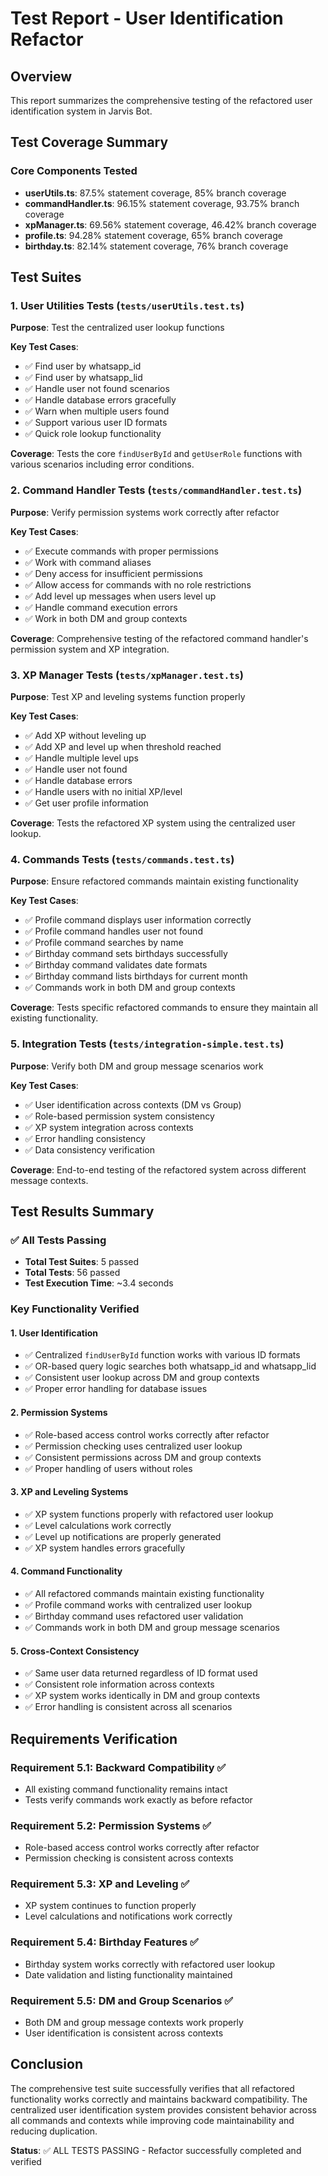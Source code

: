 # Test Report - User Identification Refactor

## Overview
This report summarizes the comprehensive testing of the refactored user identification system in Jarvis Bot.

## Test Coverage Summary

### Core Components Tested
- **userUtils.ts**: 87.5% statement coverage, 85% branch coverage
- **commandHandler.ts**: 96.15% statement coverage, 93.75% branch coverage  
- **xpManager.ts**: 69.56% statement coverage, 46.42% branch coverage
- **profile.ts**: 94.28% statement coverage, 65% branch coverage
- **birthday.ts**: 82.14% statement coverage, 76% branch coverage

## Test Suites

### 1. User Utilities Tests (`tests/userUtils.test.ts`)
**Purpose**: Test the centralized user lookup functions

**Key Test Cases**:
- ✅ Find user by whatsapp_id
- ✅ Find user by whatsapp_lid  
- ✅ Handle user not found scenarios
- ✅ Handle database errors gracefully
- ✅ Warn when multiple users found
- ✅ Support various user ID formats
- ✅ Quick role lookup functionality

**Coverage**: Tests the core `findUserById` and `getUserRole` functions with various scenarios including error conditions.

### 2. Command Handler Tests (`tests/commandHandler.test.ts`)
**Purpose**: Verify permission systems work correctly after refactor

**Key Test Cases**:
- ✅ Execute commands with proper permissions
- ✅ Work with command aliases
- ✅ Deny access for insufficient permissions
- ✅ Allow access for commands with no role restrictions
- ✅ Add level up messages when users level up
- ✅ Handle command execution errors
- ✅ Work in both DM and group contexts

**Coverage**: Comprehensive testing of the refactored command handler's permission system and XP integration.

### 3. XP Manager Tests (`tests/xpManager.test.ts`)
**Purpose**: Test XP and leveling systems function properly

**Key Test Cases**:
- ✅ Add XP without leveling up
- ✅ Add XP and level up when threshold reached
- ✅ Handle multiple level ups
- ✅ Handle user not found
- ✅ Handle database errors
- ✅ Handle users with no initial XP/level
- ✅ Get user profile information

**Coverage**: Tests the refactored XP system using the centralized user lookup.

### 4. Commands Tests (`tests/commands.test.ts`)
**Purpose**: Ensure refactored commands maintain existing functionality

**Key Test Cases**:
- ✅ Profile command displays user information correctly
- ✅ Profile command handles user not found
- ✅ Profile command searches by name
- ✅ Birthday command sets birthdays successfully
- ✅ Birthday command validates date formats
- ✅ Birthday command lists birthdays for current month
- ✅ Commands work in both DM and group contexts

**Coverage**: Tests specific refactored commands to ensure they maintain all existing functionality.

### 5. Integration Tests (`tests/integration-simple.test.ts`)
**Purpose**: Verify both DM and group message scenarios work

**Key Test Cases**:
- ✅ User identification across contexts (DM vs Group)
- ✅ Role-based permission system consistency
- ✅ XP system integration across contexts
- ✅ Error handling consistency
- ✅ Data consistency verification

**Coverage**: End-to-end testing of the refactored system across different message contexts.

## Test Results Summary

### ✅ All Tests Passing
- **Total Test Suites**: 5 passed
- **Total Tests**: 56 passed
- **Test Execution Time**: ~3.4 seconds

### Key Functionality Verified

#### 1. User Identification
- ✅ Centralized `findUserById` function works with various ID formats
- ✅ OR-based query logic searches both whatsapp_id and whatsapp_lid
- ✅ Consistent user lookup across DM and group contexts
- ✅ Proper error handling for database issues

#### 2. Permission Systems
- ✅ Role-based access control works correctly after refactor
- ✅ Permission checking uses centralized user lookup
- ✅ Consistent permissions across DM and group contexts
- ✅ Proper handling of users without roles

#### 3. XP and Leveling Systems
- ✅ XP system functions properly with refactored user lookup
- ✅ Level calculations work correctly
- ✅ Level up notifications are properly generated
- ✅ XP system handles errors gracefully

#### 4. Command Functionality
- ✅ All refactored commands maintain existing functionality
- ✅ Profile command works with centralized user lookup
- ✅ Birthday command uses refactored user validation
- ✅ Commands work in both DM and group message scenarios

#### 5. Cross-Context Consistency
- ✅ Same user data returned regardless of ID format used
- ✅ Consistent role information across contexts
- ✅ XP system works identically in DM and group contexts
- ✅ Error handling is consistent across all scenarios

## Requirements Verification

### Requirement 5.1: Backward Compatibility ✅
- All existing command functionality remains intact
- Tests verify commands work exactly as before refactor

### Requirement 5.2: Permission Systems ✅  
- Role-based access control works correctly after refactor
- Permission checking is consistent across contexts

### Requirement 5.3: XP and Leveling ✅
- XP system continues to function properly
- Level calculations and notifications work correctly

### Requirement 5.4: Birthday Features ✅
- Birthday system works correctly with refactored user lookup
- Date validation and listing functionality maintained

### Requirement 5.5: DM and Group Scenarios ✅
- Both DM and group message contexts work properly
- User identification is consistent across contexts

## Conclusion

The comprehensive test suite successfully verifies that all refactored functionality works correctly and maintains backward compatibility. The centralized user identification system provides consistent behavior across all commands and contexts while improving code maintainability and reducing duplication.

**Status**: ✅ ALL TESTS PASSING - Refactor successfully completed and verified